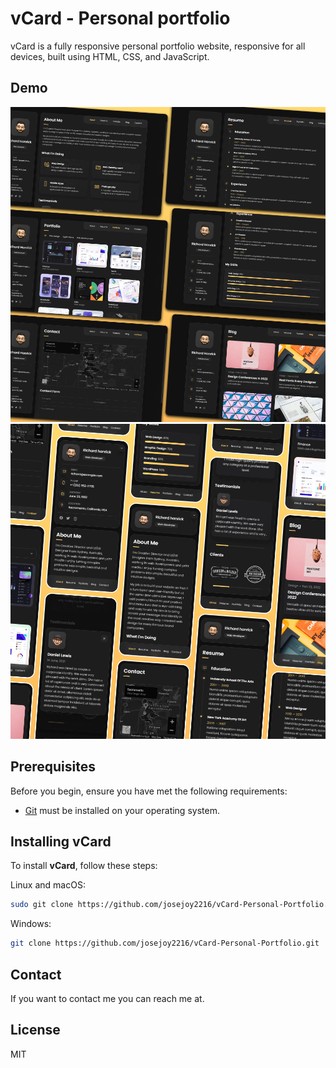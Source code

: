 # vCard - Personal portfolio

vCard is a fully responsive personal portfolio website, responsive for all devices, built using HTML, CSS, and JavaScript.

## Demo

![vCard Desktop Demo](./website-demo-image/desktop.png "Desktop Demo")
![vCard Mobile Demo](./website-demo-image/mobile.png "Mobile Demo")

## Prerequisites

Before you begin, ensure you have met the following requirements:

* [Git](https://git-scm.com/downloads "Download Git") must be installed on your operating system.

## Installing vCard

To install **vCard**, follow these steps:

Linux and macOS:

```bash
sudo git clone https://github.com/josejoy2216/vCard-Personal-Portfolio.git
```

Windows:

```bash
git clone https://github.com/josejoy2216/vCard-Personal-Portfolio.git
```

## Contact

If you want to contact me you can reach me at.

## License

MIT
